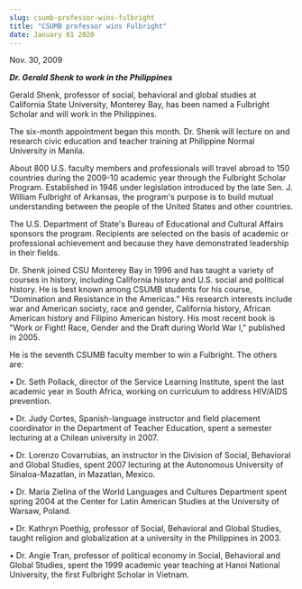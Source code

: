 ```yaml
---
slug: csumb-professor-wins-fulbright
title: "CSUMB professor wins Fulbright"
date: January 01 2020
---
```


<p>Nov. 30, 2009
</p><p><strong><em>Dr. Gerald Shenk to work in the Philippines</em></strong>
</p><p>Gerald Shenk, professor of social, behavioral and global studies at California State University, Monterey Bay, has been named a Fulbright Scholar and will work in the Philippines.
</p><p>The six-month appointment began this month. Dr. Shenk will lecture on and research civic education and teacher training at Philippine Normal University in Manila.
</p><p>About 800 U.S. faculty members and professionals will travel abroad to 150 countries during the 2009-10 academic year through the Fulbright Scholar Program. Established in 1946 under legislation introduced by the late Sen. J. William Fulbright of Arkansas, the program's purpose is to build mutual understanding between the people of the United States and other countries.
</p><p>The U.S. Department of State's Bureau of Educational and Cultural Affairs sponsors the program. Recipients are selected on the basis of academic or professional achievement and because they have demonstrated leadership in their fields.
</p><p>Dr. Shenk joined CSU Monterey Bay in 1996 and has taught a variety of courses in history, including California history and U.S. social and political history. He is best known among CSUMB students for his course, "Domination and Resistance in the Americas."  His research interests include war and American society, race and gender, California history, African American history and Filipino American history. His most recent book is "Work or Fight! Race, Gender and the Draft during World War I," published in 2005.
</p><p>He is the seventh CSUMB faculty member to win a Fulbright. The others are:
</p><p>• Dr. Seth Pollack, director of the Service Learning Institute, spent the last academic year in South Africa, working on curriculum to address HIV/AIDS prevention.
</p><p>• Dr. Judy Cortes, Spanish-language instructor and field placement coordinator in the Department of Teacher Education, spent a semester lecturing at a Chilean university in 2007.
</p><p>• Dr. Lorenzo Covarrubias, an instructor in the Division of Social, Behavioral and Global Studies, spent 2007 lecturing at the Autonomous University of Sinaloa-Mazatlan, in Mazatlan, Mexico.
</p><p>• Dr. Maria Zielina of the World Languages and Cultures Department spent spring 2004 at the Center for Latin American Studies at the University of Warsaw, Poland.
</p><p>• Dr. Kathryn Poethig, professor of Social, Behavioral and Global Studies, taught religion and globalization at a university in the Philippines in 2003.
</p><p>• Dr. Angie Tran, professor of political economy in Social, Behavioral and Global Studies, spent the 1999 academic year teaching at Hanoi National University, the first Fulbright Scholar in Vietnam.
</p><p> 
</p><p> 
</p><p> 
</p>

